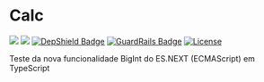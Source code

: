 # Calc

[<img src="https://api.travis-ci.org/caiocampos/calc.svg?branch=master">](https://travis-ci.org/caiocampos/calc)
![](https://img.shields.io/david/caiocampos/calc.svg)
[![DepShield Badge](https://depshield.sonatype.org/badges/caiocampos/calc/depshield.svg)](https://depshield.github.io)
[![GuardRails Badge](https://badges.guardrails.io/caiocampos/calc.svg)](https://www.guardrails.io/)
[![License](https://img.shields.io/github/license/caiocampos/calc.svg)](LICENSE)

Teste da nova funcionalidade BigInt do ES.NEXT (ECMAScript) em TypeScript
